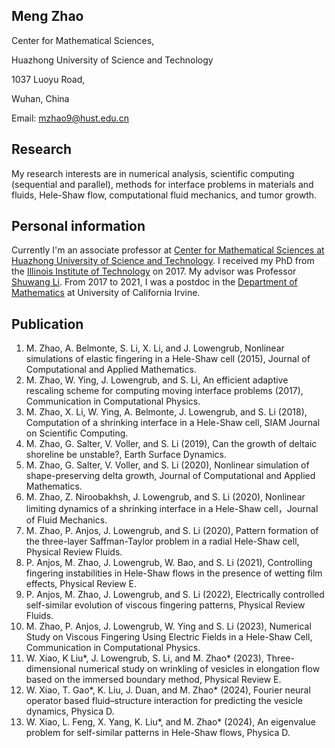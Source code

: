
## Meng Zhao

Center for Mathematical Sciences, 

Huazhong University of Science and Technology

1037 Luoyu Road,

Wuhan, China

Email: mzhao9@hust.edu.cn


## Research

My research interests are in numerical analysis, scientific computing (sequential and parallel), methods for interface problems in materials and fluids, Hele-Shaw flow, computational fluid mechanics, and tumor growth. 



## Personal information

Currently I'm an associate professor at [Center for Mathematical Sciences at Huazhong University of Science and Technology](http://mathcenter.hust.edu.cn/). I received my PhD from the [Illinois Institute of Technology](https://www.iit.edu/applied-math) on 2017. My advisor was Professor [Shuwang Li](http://www.math.iit.edu/~sli/Site/Welcome.html). From 2017 to 2021, I was a postdoc in the [Department of Mathematics](https://www.math.uci.edu) at University of California Irvine.


## Publication

1. M. Zhao, A. Belmonte, S. Li, X. Li, and J. Lowengrub, Nonlinear simulations of elastic fingering in a Hele-Shaw cell (2015), Journal of Computational and Applied Mathematics.
2. M. Zhao, W. Ying, J. Lowengrub, and S. Li, An efficient adaptive rescaling scheme for computing moving interface problems (2017), Communication in Computational Physics.
3. M. Zhao, X. Li, W. Ying, A. Belmonte, J. Lowengrub, and S. Li (2018), Computation of a shrinking interface in a Hele-Shaw cell, SIAM Journal on Scientific Computing.
4. M. Zhao, G. Salter, V. Voller, and S. Li (2019), Can the growth of deltaic shoreline be unstable?, Earth Surface Dynamics.
5. M. Zhao, G. Salter, V. Voller, and S. Li (2020), Nonlinear simulation of shape-preserving delta growth, Journal of Computational and Applied Mathematics.
6. M. Zhao, Z. Niroobakhsh, J. Lowengrub, and S. Li (2020), Nonlinear limiting dynamics of a shrinking interface in a Hele-Shaw cell，Journal of Fluid Mechanics.
7. M. Zhao, P. Anjos, J. Lowengrub, and S. Li (2020), Pattern formation of the three-layer Saffman-Taylor problem in a radial Hele-Shaw cell, Physical Review Fluids.
8. P. Anjos, M. Zhao, J. Lowengrub, W. Bao, and S. Li (2021), Controlling fingering instabilities in Hele-Shaw flows in the presence of wetting film effects, Physical Review E.
9. P. Anjos, M. Zhao, J. Lowengrub, and S. Li (2022), Electrically controlled self-similar evolution of viscous fingering patterns, Physical Review Fluids.
10. M. Zhao, P. Anjos, J. Lowengrub, W. Ying and S. Li (2023), Numerical Study on Viscous Fingering Using Electric Fields in a Hele-Shaw Cell, Communication in Computational Physics.
11. W. Xiao, K Liu*, J. Lowengrub, S. Li, and M. Zhao* (2023), Three-dimensional numerical study on wrinkling of vesicles in elongation flow based on the immersed boundary method, Physical Review E.
12. W. Xiao, T. Gao*, K. Liu, J. Duan, and M. Zhao* (2024), Fourier neural operator based fluid–structure interaction for predicting the vesicle dynamics, Physica D.
13. W. Xiao, L. Feng, X. Yang, K. Liu*, and M. Zhao* (2024), An eigenvalue problem for self-similar patterns in Hele-Shaw flows, Physica D.


